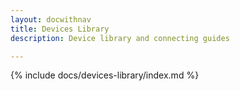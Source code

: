 ```yaml
---
layout: docwithnav
title: Devices Library
description: Device library and connecting guides

---
```


{% include docs/devices-library/index.md %}

